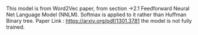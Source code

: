 This model is from Word2Vec paper, from section ->2.1 Feedforward Neural Net Language Model (NNLM). Softmax is applied to it rather than Huffman Binary tree.
Paper Link : https://arxiv.org/pdf/1301.3781
the model is not fully trained.
